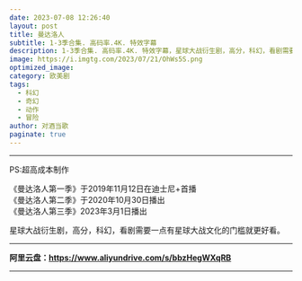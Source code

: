 ```yaml
---
date: 2023-07-08 12:26:40
layout: post
title: 曼达洛人
subtitle: 1-3季合集. 高码率.4K. 特效字幕
description: 1-3季合集. 高码率.4K. 特效字幕，星球大战衍生剧，高分，科幻，看剧需要一点有星球大战文化的门槛就更好看...
image: https://i.imgtg.com/2023/07/21/OhWs5S.png
optimized_image: 
category: 欧美剧
tags:
  - 科幻
  - 奇幻
  - 动作
  - 冒险
author: 对酒当歌
paginate: true
---
```


---

PS:超高成本制作  

《曼达洛人第一季》于2019年11月12日在迪士尼+首播  
《曼达洛人第二季》于2020年10月30日播出  
《曼达洛人第三季》2023年3月1日播出  

星球大战衍生剧，高分，科幻，看剧需要一点有星球大战文化的门槛就更好看。  

---

**阿里云盘：<https://www.aliyundrive.com/s/bbzHegWXqRB>**

---
